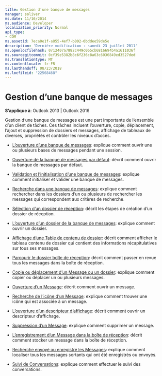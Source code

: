 ```yaml
---
title: Gestion d’une banque de messages
manager: soliver
ms.date: 11/16/2014
ms.audience: Developer
localization_priority: Normal
api_type:
- COM
ms.assetid: 7eca0e1f-a855-4ef7-b892-0bddee59de5e
description: 'Derniére modification : samedi 23 juillet 2011'
ms.openlocfilehash: 0712407a7882c449c065cb6816694b4a1611036f
ms.sourcegitcommit: 0cf39e5382b8c6f236c8a63c6036849ed3527ded
ms.translationtype: MT
ms.contentlocale: fr-FR
ms.lasthandoff: 08/23/2018
ms.locfileid: "22568468"
---
```

# <a name="handling-a-message-store"></a>Gestion d’une banque de messages
  
**S’applique à**: Outlook 2013 | Outlook 2016 
  
Gestion d’une banque de messages est une part importante de l’ensemble d’un client de tâches. Ces tâches incluent l’ouverture, copie, déplacement, l’ajout et suppression de dossiers et messages, affichage de tableaux de diverses, propriétés et contrôler les niveaux d’accès.

- [L’ouverture d’une banque de messages](opening-a-message-store.md): explique comment ouvrir une ou plusieurs bases de messages pendant une session.
    
- [Ouverture de la banque de messages par défaut](opening-the-default-message-store.md): décrit comment ouvrir la banque de messages par défaut.
    
- [Validation et l’initialisation d’une banque de messages](validating-and-initializing-a-message-store.md): explique comment initialiser et valider une banque de messages.
    
- [Recherche dans une banque de messages](searching-a-message-store.md): explique comment rechercher dans les dossiers d’un ou plusieurs de rechercher les messages qui correspondent aux critères de recherche.
    
- [Sélection d’un dossier de réception](selecting-a-receive-folder.md): décrit les étapes de création d’un dossier de réception.
    
- [L’ouverture d’un dossier de la banque de messages](opening-a-message-store-folder.md): explique comment ouvrir un dossier.
    
- [Affichage d’une Table de contenu de dossier](displaying-a-folder-contents-table.md): décrit comment afficher le tableau contenu de dossier qui contient des informations récapitulatives sur tous ses messages.
    
- [Parcourir le dossier boîte de réception](traversing-the-inbox-folder.md): décrit comment passer en revue tous les messages dans la boîte de réception.
    
- [Copie ou déplacement d’un Message ou un dossier](copying-or-moving-a-message-or-a-folder.md): explique comment copier ou déplacer un ou plusieurs messages.
    
- [Ouverture d’un Message](opening-a-message.md): décrit comment ouvrir un message.
    
- [Recherche de l’icône d’un Message](finding-the-icon-for-a-message.md): explique comment trouver une icône qui est associée à un message.
    
- [L’ouverture d’un descripteur d’affichage](opening-a-view-descriptor.md): décrit comment ouvrir un descripteur d’affichage.
    
- [Suppression d’un Message](deleting-a-message.md): explique comment supprimer un message.
    
- [L’enregistrement d’un Message dans la boîte de réception](saving-a-message-in-the-inbox.md): décrit comment stocker un message dans la boîte de réception.
    
- [Recherche envoyé ou enregistré les Messages](finding-sent-or-saved-messages.md): explique comment localiser tous les messages sortants qui ont été enregistrés ou envoyés.
    
- [Suivi de Conversations](tracking-conversations.md): explique comment effectuer le suivi des conversations.
    

